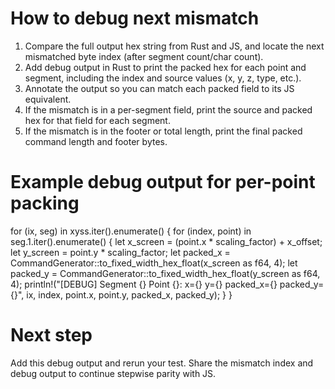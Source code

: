 # How to debug next mismatch

1. Compare the full output hex string from Rust and JS, and locate the next mismatched byte index (after segment count/char count).
2. Add debug output in Rust to print the packed hex for each point and segment, including the index and source values (x, y, z, type, etc.).
3. Annotate the output so you can match each packed field to its JS equivalent.
4. If the mismatch is in a per-segment field, print the source and packed hex for that field for each segment.
5. If the mismatch is in the footer or total length, print the final packed command length and footer bytes.

# Example debug output for per-point packing
for (ix, seg) in xyss.iter().enumerate() {
    for (index, point) in seg.1.iter().enumerate() {
        let x_screen = (point.x * scaling_factor) + x_offset;
        let y_screen = point.y * scaling_factor;
        let packed_x = CommandGenerator::to_fixed_width_hex_float(x_screen as f64, 4);
        let packed_y = CommandGenerator::to_fixed_width_hex_float(y_screen as f64, 4);
        println!("[DEBUG] Segment {} Point {}: x={} y={} packed_x={} packed_y={}", ix, index, point.x, point.y, packed_x, packed_y);
    }
}

# Next step
Add this debug output and rerun your test. Share the mismatch index and debug output to continue stepwise parity with JS.
